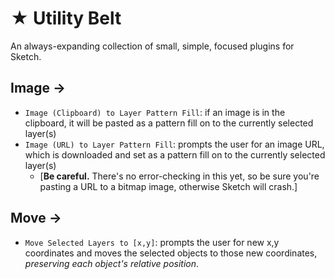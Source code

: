 # ★ Utility Belt

An always-expanding collection of small, simple, focused plugins for Sketch.

## Image →

* `Image (Clipboard) to Layer Pattern Fill`: if an image is in the clipboard, it will be pasted as a pattern fill on to the currently selected layer(s)
* `Image (URL) to Layer Pattern Fill`: prompts the user for an image URL, which is downloaded and set as a pattern fill on to the currently selected layer(s)
  * [**Be careful.** There's no error-checking in this yet, so be sure you're pasting a URL to a bitmap image, otherwise Sketch will crash.]

## Move →

* `Move Selected Layers to [x,y]`: prompts the user for new x,y coordinates and moves the selected objects to those new coordinates, _preserving each object's relative position_.